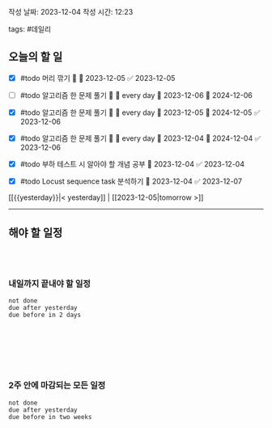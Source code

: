
작성 날짜: 2023-12-04
작성 시간: 12:23

tags: #데일리

## 오늘의 할 일

- [x] #todo 머리 깎기 🔼 📅 2023-12-05 ✅ 2023-12-05
- [ ] #todo 알고리즘 한 문제 풀기 🔺 🔁 every day 🛫 2023-12-06 📅 2024-12-06
- [x] #todo 알고리즘 한 문제 풀기 🔺 🔁 every day 🛫 2023-12-05 📅 2024-12-05 ✅ 2023-12-06
- [x] #todo 알고리즘 한 문제 풀기 🔺 🔁 every day 🛫 2023-12-04 📅 2024-12-04 ✅ 2023-12-06
- [x] #todo 부하 테스트 시 알아야 할 개념 공부 📅 2023-12-04 ✅ 2023-12-04
- [x] #todo Locust sequence task 분석하기 📅 2023-12-04 ✅ 2023-12-07


[[{{yesterday}}|< yesterday]] | [[2023-12-05|tomorrow >]]  
  
---  
## 해야 할 일정  
<br></br>
### 내일까지 끝내야 할 일정
```tasks
not done
due after yesterday
due before in 2 days
```
<br></br>

<br></br>
### 2주 안에 마감되는 모든 일정
```tasks
not done
due after yesterday
due before in two weeks
```